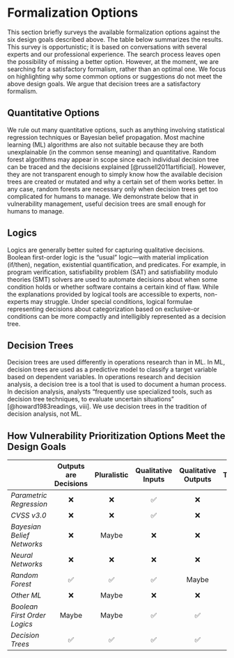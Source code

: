# Formalization Options

This section briefly surveys the available formalization options against the six design goals described above.
The table below summarizes the results.
This survey is opportunistic; it is based on conversations with several experts and our professional experience.
The search process leaves open the possibility of missing a better option.
However, at the moment, we are searching for a satisfactory formalism, rather than an optimal one.
We focus on highlighting why some common options or suggestions do not meet the above design goals.
We argue that decision trees are a satisfactory formalism.

## Quantitative Options

We rule out many quantitative options, such as anything involving statistical regression techniques or Bayesian belief propagation.
Most machine learning (ML) algorithms are also not suitable because they are both unexplainable (in the common sense meaning) and quantitative.
Random forest algorithms may appear in scope since each individual decision tree can be traced and the decisions explained [@russell2011artificial].
However, they are not transparent enough to simply know how the available decision trees are created or mutated and why a certain set of them works better.
In any case, random forests are necessary only when decision trees get too complicated for humans to manage.
We demonstrate below that in vulnerability management, useful decision trees are small enough for humans to manage.

## Logics

Logics are generally better suited for capturing qualitative decisions.
Boolean first-order logic is the “usual” logic—with material implication (if/then), negation, existential quantification, and predicates.
For example, in program verification, satisfiability problem (SAT) and satisfiability modulo theories (SMT) solvers are used to automate decisions about when some condition holds or whether software contains a certain kind of flaw.
While the explanations provided by logical tools are accessible to experts, non-experts may struggle.
Under special conditions, logical formulae representing decisions about categorization based on exclusive-or conditions can be more compactly and intelligibly represented as a decision tree.

## Decision Trees

Decision trees are used differently in operations research than in ML.
In ML, decision trees are used as a predictive model to classify a target variable based on dependent variables.
In operations research and decision analysis, a decision tree is a tool that is used to document a human process.
In decision analysis, analysts “frequently use specialized tools, such as decision tree techniques, to evaluate uncertain situations” [@howard1983readings, viii].
We use decision trees in the tradition of decision analysis, not ML.

## How Vulnerability Prioritization Options Meet the Design Goals

| | **Outputs are Decisions** | **Pluralistic** | **Qualitative Inputs** | **Qualitative Outputs** | **Transparent** | **Explainable** |
| :---                         | :-: | :-: | :-: | :-: | :-: | :-: |
| *Parametric Regression*      | :x: | :x: | :white_check_mark: | :x: | :x: | :white_check_mark: |
| *CVSS v3.0*                  | :x: | :x: | :white_check_mark: | :x: | :x: | :x: |
| *Bayesian Belief Networks*   | :x: | Maybe | :x: | :x: | :white_check_mark: | :white_check_mark: |
| *Neural Networks*            | :x: | :x: | :x: | :x: | :x: | :x: |
| *Random Forest*              | :white_check_mark: | :white_check_mark:     | :white_check_mark: | Maybe | :x: | Maybe |
| *Other ML*                   | :x: | Maybe | :x: | :x: | :x: | :x: |
| *Boolean First Order Logics* | Maybe | Maybe | :white_check_mark: | :white_check_mark: | :white_check_mark: | Maybe |
| *Decision Trees*             | :white_check_mark: | :white_check_mark: | :white_check_mark: | :white_check_mark: | :white_check_mark: | :white_check_mark: |
